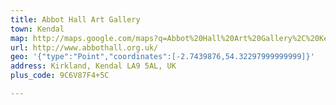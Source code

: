 ```yaml
---
title: Abbot Hall Art Gallery
town: Kendal
map: http://maps.google.com/maps?q=Abbot%20Hall%20Art%20Gallery%2C%20Kendal%2C%20Cumbria%2C%20GB%2C%20LA9%205AL
url: http://www.abbothall.org.uk/
geo: '{"type":"Point","coordinates":[-2.7439876,54.32297999999999]}'
address: Kirkland, Kendal LA9 5AL, UK
plus_code: 9C6V87F4+5C

---
```



